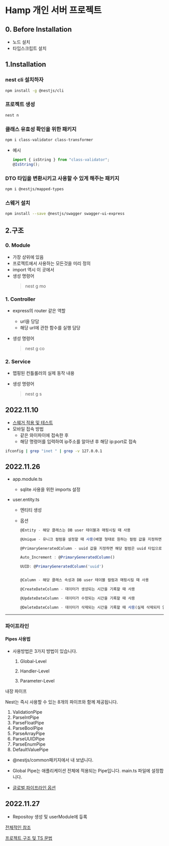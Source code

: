 # Hamp 개인 서버 프로젝트

## 0. Before Installation

- 노드 설치
- 타입스크립트 설치

## 1.Installation

### nest cli 설치하자

```bash
npm install -g @nestjs/cli
```

### 프로젝트 생성

```bash
nest n
```

### 클래스 유효성 확인을 위한 패키지

```bash
npm i class-validator class-transformer
```

- 예시

  ```ts
  import { isString } from "class-validator";
  @IsString();
  ```

### DTO 타입을 변환시키고 사용할 수 있게 해주는 패키지

```bash
npm i @nestjs/mapped-types
```

### 스웨거 설치

```bash
npm install --save @nestjs/swagger swagger-ui-express
```

## 2.구조

### 0. Module

- 가장 상위에 있음
- 프로젝트에서 사용하는 모든것을 미리 정의
- import 역시 이 곳에서
- 생성 명령어
  > nest g mo

### 1. Controller

- express의 router 같은 역할

  - url을 당담
  - 해당 url에 관한 함수를 실행 담당

- 생성 명령어
  > nest g co

### 2. Service

- 맵핑된 컨틀롤러의 실제 동작 내용

- 생성 명령어
  > nest g s

## 2022.11.10

- [스웨거 적용 및 테스트](https://jhyeok.com/nestjs-swagger/)
- 모바일 접속 방법
  - 같은 와이파이에 접속한 후
  - 해당 명령어를 입력하여 ip주소를 알아낸 후 해당 ip:port로 접속

```bash
ifconfig | grep "inet " | grep -v 127.0.0.1
```

## 2022.11.26

- app.module.ts

  - sqlite 사용을 위한 imports 설정

- user.entity.ts

  - 엔티티 생성
  - 옵션

    ```typescript
    @Entity - 해당 클래스는 DB user 테이블과 매핑시킬 때 사용

    @Unique - 유니크 컬럼을 설정할 때 사용(배열 형태로 원하는 컬럼 값을 지정하면 된다)

    @PrimaryGeneratedColumn - uuid 값을 지정하면 해당 컬럼은 uuid 타입으로 설정이 되며, Auto Increment 타입으로 설정

    Auto_Increment : @PrimaryGeneratedColumn()

    UUID: @PrimaryGeneratedColumn('uuid')


    @Column - 해당 클래스 속성과 DB user 테이블 컬럼과 매핑시킬 때 사용

    @CreateDateColumn - 데이터가 생성되는 시간을 기록할 때 사용

    @UpdateDateColumn - 데이터가 수정되는 시간을 기록할 때 사용

    @DeleteDateColumn - 데이터가 삭제되는 시간을 기록할 때 사용(실제 삭제되지 않는다. 백업 서버가 없다면 해당 옵션을 사용!!)

    ```

---

### 파이프라인

#### Pipes 사용법

- 사용방법은 3가지 방법이 있습니다.

  1. Global-Level

  2. Handler-Level

  3. Parameter-Level

내장 파이프

Nest는 즉시 사용할 수 있는 8개의 파이프와 함께 제공됩니다.

1.  ValidationPipe
2.  ParseIntPipe
3.  ParseFloatPipe
4.  ParseBoolPipe
5.  ParseArrayPipe
6.  ParseUUIDPipe
7.  ParseEnumPipe
8.  DefaultValuePipe

- @nestjs/common패키지에서 내 보냅니다.

- Global Pipe는 애플리케이션 전체에 적용되는 Pipe입니다. main.ts 파일에 설정합니다.

- [글로벌 파이프라인 옵션](https://docs.nestjs.com/techniques/validation)

## 2022.11.27

- Repositoy 생성 및 userModule에 드ퟝ록

[전체적인 참조](https://any-ting.tistory.com/113)

[프로젝트 구조 및 TS 문법](https://github.com/yongbeomkwak/LearningTS)

